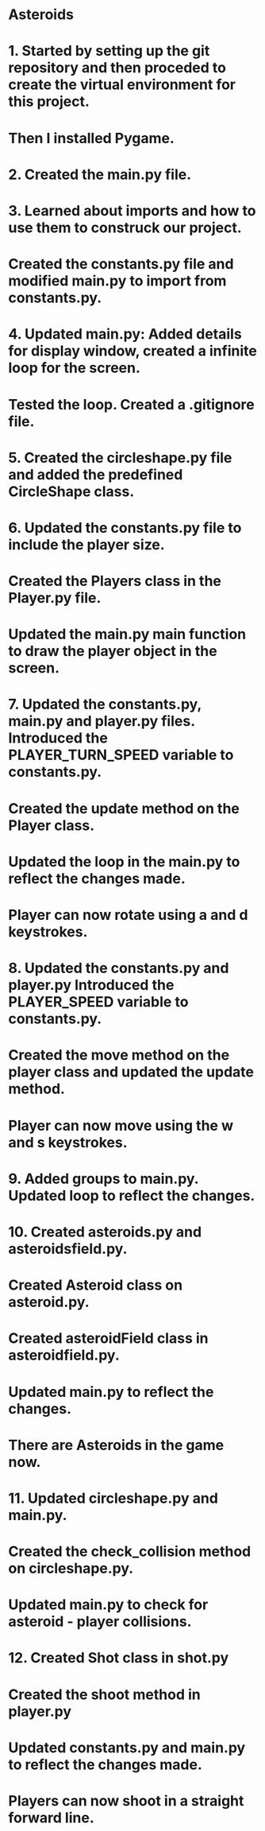 # Asteroids

# 1. Started by setting up the git repository and then proceded to create the virtual environment for this project. 
# Then I installed Pygame.

# 2. Created the main.py file.

# 3. Learned about imports and how to use them to construck our project.
# Created the constants.py file and modified main.py to import from constants.py.

# 4. Updated main.py: Added details for display window, created a infinite loop for the screen.
# Tested the loop. Created a .gitignore file.

# 5. Created the circleshape.py file and added the predefined CircleShape class.

# 6. Updated the constants.py file to include the player size.
# Created the Players class in the Player.py file.
# Updated the main.py main function to draw the player object in the screen.

# 7. Updated the constants.py, main.py and player.py files. Introduced the PLAYER_TURN_SPEED variable to constants.py.
# Created the update method on the Player class.
# Updated the loop in the main.py to reflect the changes made.
# Player can now rotate using a and d keystrokes.

# 8. Updated the constants.py and player.py Introduced the PLAYER_SPEED variable to constants.py.
# Created the move method on the player class and updated the update method.
# Player can now move using the w and s keystrokes.

# 9. Added groups to main.py. Updated loop to reflect the changes.

# 10. Created asteroids.py and asteroidsfield.py.
# Created Asteroid class on asteroid.py.
# Created asteroidField class in asteroidfield.py.
# Updated main.py to reflect the changes.
# There are Asteroids in the game now.

# 11. Updated circleshape.py and main.py. 
# Created the check_collision method on circleshape.py.
# Updated main.py to check for asteroid - player collisions.

# 12. Created Shot class in shot.py
# Created the shoot method in player.py
# Updated constants.py and main.py to reflect the changes made.
# Players can now shoot in a straight forward line.